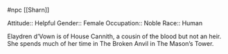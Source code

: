 #npc [[Sharn]]

Attitude:: Helpful
Gender:: Female
Occupation:: Noble
Race:: Human

Elaydren d’Vown is of House Cannith, a cousin of the blood but not an heir. She spends much of her time in The Broken Anvil in The Mason’s Tower.